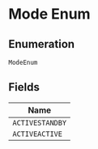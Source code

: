 
# Mode Enum

## Enumeration

`ModeEnum`

## Fields

| Name |
|  --- |
| `ACTIVESTANDBY` |
| `ACTIVEACTIVE` |

